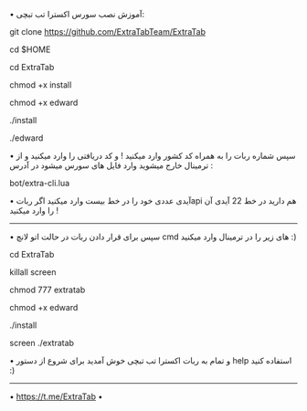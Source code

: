 • آموزش نصب سورس اکسترا تب تبچی:

git clone https://github.com/ExtraTabTeam/ExtraTab

cd $HOME

cd ExtraTab

chmod +x install

chmod +x edward

./install

./edward

• سپس شماره ربات را به همراه کد کشور وارد میکنید ! و کد دریافتی را وارد میکنید و از ترمینال خارج میشوید وارد فایل های سورس میشود در آدرس :

bot/extra-cli.lua

• آیدی عددی خود را در خط بیست وارد میکنید
اگر رباتapi هم دارید در خط 22 آیدی آن را وارد میکنید !

---------------------------------------------------------------------------------------------------------------

• سپس برای قرار دادن ربات در حالت اتو لانچ cmd های زیر را در ترمینال وارد میکنید :)

cd ExtraTab

killall screen

chmod 777 extratab

chmod +x edward

./install

screen ./extratab

• و تمام به ربات اکسترا تب تبچی خوش آمدید برای شروع از دستور help استفاده کنید :)

--------------------------------------------------------------------------------------------------
• https://t.me/ExtraTab •
